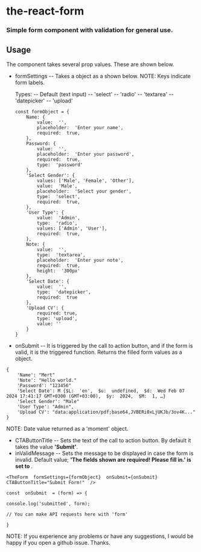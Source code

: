 # the-react-form

### Simple form component with validation for general use.


## Usage

The component takes several prop values. These are shown below.
-  formSettings
-- Takes a object as a shown below.
NOTE: Keys indicate form labels.

	Types: 
		-- Default (text input)
		-- 'select'
		-- 'radio'
		-- 'textarea'
		-- 'datepicker'
		-- 'upload'
	```
	const formObject = {
		Name: {
			value:  '',
			placeholder:  'Enter your name',
			required:  true,
		},
		Password: {
			value:  '',
			placeholder:  'Enter your password',
			required:  true,
			type:  'password'
		},
		'Select Gender': {
			values: ['Male', 'Female', 'Other'],
			value:  'Male',
			placeholder:  'Select your gender',
			type:  'select',
			required:  true,
		},
		'User Type': {
			value:  'Admin',
			type:  'radio',
			values: ['Admin', 'User'],
			required:  true,
		},
		Note: {
			value:  '',
			type:  'textarea',
			placeholder:  'Enter your note',
			required:  true,
			height:  '300px'
		},
		'Select Date': {
			value:  '',
			type:  'datepicker',
			required:  true
		},
		'Upload CV': {
			required: true,
			type: 'upload',
			value: ''
    	}
	}
	```
- onSubmit 
-- It is triggered by the call to action button, and if the form is valid, it is the triggered function. Returns the filled form values as a object.
```
{
    'Name': "Mert"
    'Note': "Hello world."
    'Password': "123456"
    'Select Date': M {$L:  'en',  $u:  undefined,  $d:  Wed Feb 07 2024 17:41:17 GMT+0300 (GMT+03:00),  $y:  2024,  $M:  1, …}
    'Select Gender': "Male"
    'User Type': "Admin",
	'Upload CV': "data:application/pdf;base64,JVBERi0xLjUKJb/3ov4K..."
}
```
NOTE: Date value returned as a 'moment' object.

- CTAButtonTitle
-- Sets the text of the call to action button. By default it takes the value <b>'Submit'</b>.
- inValidMessage
-- Sets the message to be displayed in case the form is invalid. Default value;  <b>'The fields shown are required! Please fill in.' is set to </b>.

```
<TheForm  formSettings={formObject}  onSubmit={onSubmit}  CTAButtonTitle="Submit Form!"  />
```
```
const  onSubmit  = (form) => {

console.log('submitted', form);

// You can make API requests here with 'form'

}
```
NOTE: If you experience any problems or have any suggestions, I would be happy if you open a github issue. Thanks.